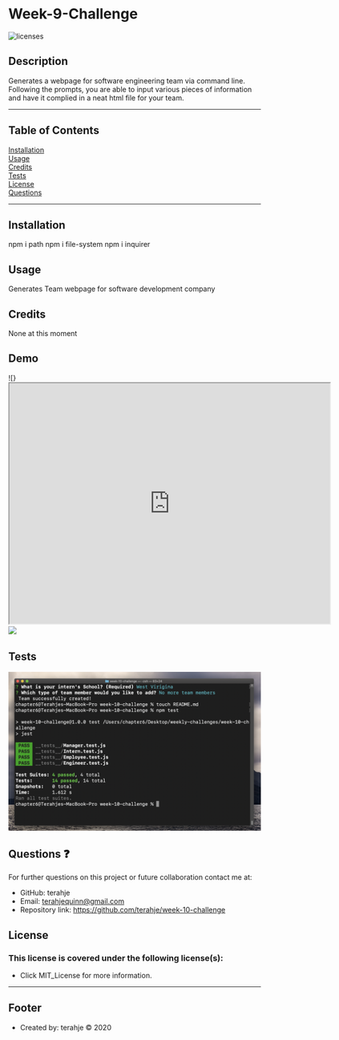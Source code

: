 # Week-9-Challenge

![licenses](https://img.shields.io/badge/License-MIT_License-blue.svg)

## Description
Generates a webpage for software engineering team via command line.  Following the prompts, you are able to input various pieces of information and have it complied in a neat html file for your team. 
***
## Table of Contents
[Installation](#installation)<br>
[Usage](#usage)<br>
[Credits](#credits)<br>
[Tests](#tests)<br>
[License](#license)<br>
[Questions](#questions)<br>
***
## Installation
npm i path
npm i file-system
npm i inquirer

## Usage
Generates Team webpage for software development company

## Credits
None at this moment

## Demo
![}<iframe src="https://drive.google.com/file/d/1_x4ti47nHDqz5Lg8CFivAI4iQ1KR8EQX/preview" width="640" height="480"></iframe>
![](/assets/images/screenshot.jpg)


## Tests
![](/assets/images/tests.jpg)

## Questions :question:
For further questions on this project or future collaboration contact me at:<br>
* GitHub: terahje
* Email: terahjequinn@gmail.com
* Repository link: https://github.com/terahje/week-10-challenge

## License
### This license is covered under the following license(s):
* Click MIT_License for more information.
***


## Footer
* Created by: terahje :copyright: 2020
